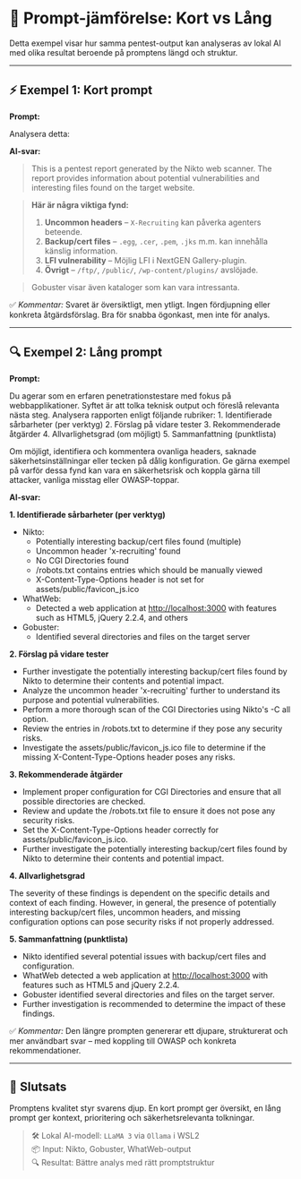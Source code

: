 # 🎯 Prompt-jämförelse: Kort vs Lång

Detta exempel visar hur samma pentest-output kan analyseras av lokal AI med olika resultat beroende på promptens längd och struktur.

---

## ⚡ Exempel 1: Kort prompt

**Prompt:**

Analysera detta:

**AI-svar:**
> This is a pentest report generated by the Nikto web scanner. The report provides information about potential vulnerabilities and interesting files found on the target website.

> **Här är några viktiga fynd:**
> 1. **Uncommon headers** – `X-Recruiting` kan påverka agenters beteende.
> 2. **Backup/cert files** – `.egg`, `.cer`, `.pem`, `.jks` m.m. kan innehålla känslig information.
> 3. **LFI vulnerability** – Möjlig LFI i NextGEN Gallery-plugin.
> 4. **Övrigt** – `/ftp/`, `/public/`, `/wp-content/plugins/` avslöjade.

> Gobuster visar även kataloger som kan vara intressanta.

✅ *Kommentar:* Svaret är översiktligt, men ytligt. Ingen fördjupning eller konkreta åtgärdsförslag. Bra för snabba ögonkast, men inte för analys.

---

## 🔍 Exempel 2: Lång prompt

**Prompt:**

Du agerar som en erfaren penetrationstestare med fokus på webbapplikationer.
Syftet är att tolka teknisk output och föreslå relevanta nästa steg.
Analysera rapporten enligt följande rubriker:
	1.	Identifierade sårbarheter (per verktyg)
	2.	Förslag på vidare tester
	3.	Rekommenderade åtgärder
	4.	Allvarlighetsgrad (om möjligt)
	5.	Sammanfattning (punktlista)

Om möjligt, identifiera och kommentera ovanliga headers, saknade säkerhetsinställningar eller tecken på dålig konfiguration.
Ge gärna exempel på varför dessa fynd kan vara en säkerhetsrisk och koppla gärna till attacker, vanliga misstag eller OWASP-toppar.

**AI-svar:**

**1. Identifierade sårbarheter (per verktyg)**

* Nikto:
	+ Potentially interesting backup/cert files found (multiple)
	+ Uncommon header 'x-recruiting' found
	+ No CGI Directories found
	+ /robots.txt contains entries which should be manually viewed
	+ X-Content-Type-Options header is not set for assets/public/favicon_js.ico
* WhatWeb:
	+ Detected a web application at <http://localhost:3000> with features such as HTML5, jQuery 2.2.4, and others
* Gobuster:
	+ Identified several directories and files on the target server

**2. Förslag på vidare tester**

* Further investigate the potentially interesting backup/cert files found by Nikto to determine their contents and potential impact.
* Analyze the uncommon header 'x-recruiting' further to understand its purpose and potential vulnerabilities.
* Perform a more thorough scan of the CGI Directories using Nikto's -C all option.
* Review the entries in /robots.txt to determine if they pose any security risks.
* Investigate the assets/public/favicon_js.ico file to determine if the missing X-Content-Type-Options header poses any risks.

**3. Rekommenderade åtgärder**

* Implement proper configuration for CGI Directories and ensure that all possible directories are checked.
* Review and update the /robots.txt file to ensure it does not pose any security risks.
* Set the X-Content-Type-Options header correctly for assets/public/favicon_js.ico.
* Further investigate the potentially interesting backup/cert files found by Nikto to determine their contents and potential impact.

**4. Allvarlighetsgrad**

The severity of these findings is dependent on the specific details and context of each finding. However, in general, the presence of potentially interesting backup/cert files, uncommon headers, and missing configuration options can pose security risks if not properly addressed.

**5. Sammanfattning (punktlista)**

* Nikto identified several potential issues with backup/cert files and configuration.
* WhatWeb detected a web application at <http://localhost:3000> with features such as HTML5 and jQuery 2.2.4.
* Gobuster identified several directories and files on the target server.
* Further investigation is recommended to determine the impact of these findings.

✅ *Kommentar:* Den längre prompten genererar ett djupare, strukturerat och mer användbart svar – med koppling till OWASP och konkreta rekommendationer.

---

## 🧠 Slutsats

Promptens kvalitet styr svarens djup. En kort prompt ger översikt, en lång prompt ger kontext, prioritering och säkerhetsrelevanta tolkningar.

> 🛠️ Lokal AI-modell: `LLaMA 3` via `Ollama` i WSL2  
> 📦 Input: Nikto, Gobuster, WhatWeb-output  
> 🔍 Resultat: Bättre analys med rätt promptstruktur
